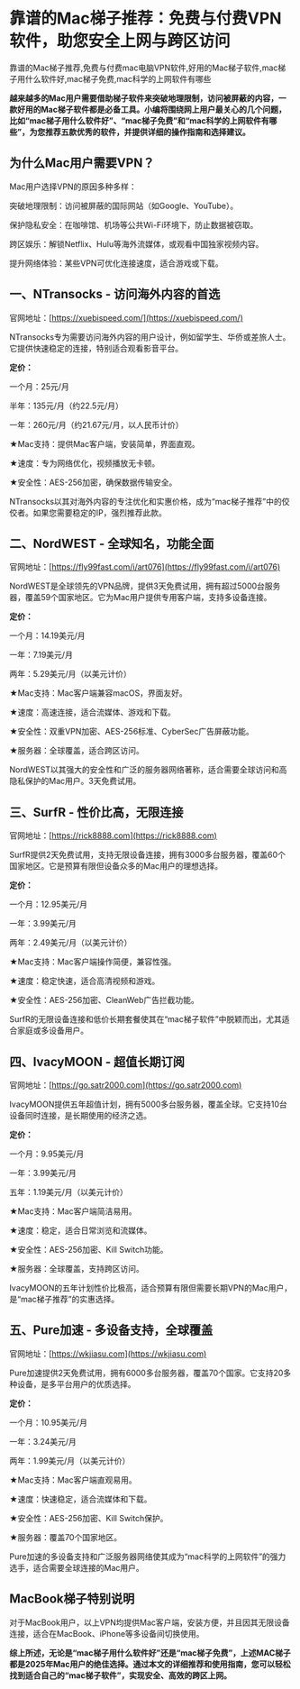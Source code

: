 # 靠谱的Mac梯子推荐：免费与付费VPN软件，助您安全上网与跨区访问
靠谱的Mac梯子推荐,免费与付费mac电脑VPN软件,好用的Mac梯子软件,mac梯子用什么软件好,mac梯子免费,mac科学的上网软件有哪些

**越来越多的Mac用户需要借助梯子软件来突破地理限制，访问被屏蔽的内容，一款好用的Mac梯子软件都是必备工具。小编将围绕网上用户最关心的几个问题，比如“mac梯子用什么软件好”、“mac梯子免费”和“mac科学的上网软件有哪些”，为您推荐五款优秀的软件，并提供详细的操作指南和选择建议。**

## 为什么Mac用户需要VPN？
Mac用户选择VPN的原因多种多样：

突破地理限制：访问被屏蔽的国际网站（如Google、YouTube）。

保护隐私安全：在咖啡馆、机场等公共Wi-Fi环境下，防止数据被窃取。

跨区娱乐：解锁Netflix、Hulu等海外流媒体，或观看中国独家视频内容。

提升网络体验：某些VPN可优化连接速度，适合游戏或下载。

## 一、NTransocks - 访问海外内容的首选
官网地址：[https://xuebispeed.com/](https://xuebispeed.com/)

NTransocks专为需要访问海外内容的用户设计，例如留学生、华侨或差旅人士。它提供快速稳定的连接，特别适合观看影音平台。

**定价：**

一个月：25元/月

半年：135元/月（约22.5元/月）

一年：260元/月（约21.67元/月，以人民币计价）

★Mac支持：提供Mac客户端，安装简单，界面直观。

★速度：专为网络优化，视频播放无卡顿。

★安全性：AES-256加密，确保数据传输安全。

NTransocks以其对海外内容的专注优化和实惠价格，成为“mac梯子推荐”中的佼佼者。如果您需要稳定的IP，强烈推荐此款。

## 二、NordWEST - 全球知名，功能全面
官网地址：[https://fly99fast.com/i/art076](https://fly99fast.com/i/art076)

NordWEST是全球领先的VPN品牌，提供3天免费试用，拥有超过5000台服务器，覆盖59个国家地区。它为Mac用户提供专用客户端，支持多设备连接。

**定价：**

一个月：14.19美元/月

一年：7.19美元/月

两年：5.29美元/月（以美元计价）

★Mac支持：Mac客户端兼容macOS，界面友好。

★速度：高速连接，适合流媒体、游戏和下载。

★安全性：双重VPN加密、AES-256标准、CyberSec广告屏蔽功能。

★服务器：全球覆盖，适合跨区访问。

NordWEST以其强大的安全性和广泛的服务器网络著称，适合需要全球访问和高隐私保护的Mac用户。3天免费试用。

## 三、SurfR - 性价比高，无限连接
官网地址：[https://rick8888.com](https://rick8888.com)

SurfR提供2天免费试用，支持无限设备连接，拥有3000多台服务器，覆盖60个国家地区。它是预算有限但设备众多的Mac用户的理想选择。

**定价：**

一个月：12.95美元/月

一年：3.99美元/月

两年：2.49美元/月（以美元计价）

★Mac支持：Mac客户端操作简便，兼容性强。

★速度：稳定快速，适合高清视频和游戏。

★安全性：AES-256加密、CleanWeb广告拦截功能。

SurfR的无限设备连接和低价长期套餐使其在“mac梯子软件”中脱颖而出，尤其适合家庭或多设备用户。

## 四、IvacyMOON - 超值长期订阅
官网地址：[https://go.satr2000.com](https://go.satr2000.com)

IvacyMOON提供五年超值计划，拥有5000多台服务器，覆盖全球。它支持10台设备同时连接，是长期使用的经济之选。

**定价：**

一个月：9.95美元/月

一年：3.99美元/月

五年：1.19美元/月（以美元计价）

★Mac支持：Mac客户端简洁易用。

★速度：稳定，适合日常浏览和流媒体。

★安全性：AES-256加密、Kill Switch功能。

★服务器：全球覆盖，支持跨区访问。

IvacyMOON的五年计划性价比极高，适合预算有限但需要长期VPN的Mac用户，是“mac梯子推荐”的实惠选择。

## 五、Pure加速 - 多设备支持，全球覆盖
官网地址：[https://wkjiasu.com](https://wkjiasu.com)

Pure加速提供2天免费试用，拥有6000多台服务器，覆盖70个国家。它支持20多种设备，是多平台用户的优质选择。

**定价：**

一个月：10.95美元/月

一年：3.24美元/月

两年：1.99美元/月（以美元计价）

★Mac支持：Mac客户端直观易用。

★速度：快速稳定，适合流媒体和下载。

★安全性：AES-256加密、Kill Switch保护。

★服务器：覆盖70个国家地区。

Pure加速的多设备支持和广泛服务器网络使其成为“mac科学的上网软件”的强力选手，适合需要全球连接的Mac用户。

## MacBook梯子特别说明
对于MacBook用户，以上VPN均提供Mac客户端，安装方便，并且因其无限设备连接，适合在MacBook、iPhone等多设备间切换使用。

**综上所述，无论是“mac梯子用什么软件好”还是“mac梯子免费”，上述MAC梯子都是2025年Mac用户的绝佳选择。通过本文的详细推荐和使用指南，您可以轻松找到适合自己的“mac梯子软件”，实现安全、高效的跨区上网。**
